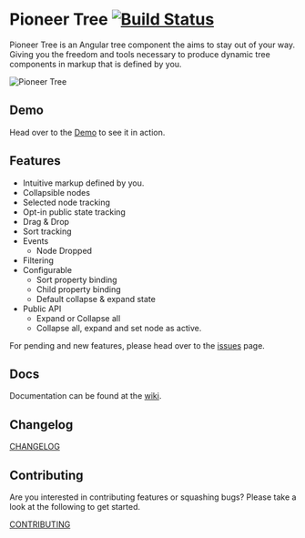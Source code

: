 Pioneer Tree [![Build Status](https://travis-ci.org/PioneerCode/pioneer-tree.svg?branch=master)](https://travis-ci.org/PioneerCode/pioneer-tree)
=======================
Pioneer Tree is an Angular tree component the aims to stay out of your way.  Giving you the freedom and tools necessary to produce dynamic tree components in markup that is defined by you.

![Pioneer Tree](https://github.com/PioneerCode/pioneer-blog/blob/master/src/Pioneer.Blog/wwwroot/blogs/pioneer-tree-an-angular-tree-component/demo.gif)

## Demo

Head over to the <a href="https://tree.pioneercode.com" target="_blank">Demo</a> to see it in action.

## Features

- Intuitive markup defined by you.
- Collapsible nodes
- Selected node tracking
- Opt-in public state tracking 
- Drag & Drop
- Sort tracking
- Events
  - Node Dropped
- Filtering
- Configurable 
  - Sort property binding
  - Child property binding
  - Default collapse & expand state
- Public API
  - Expand or Collapse all
  - Collapse all, expand and set node as active. 

For pending and new features, please head over to the [issues](https://github.com/PioneerCode/pioneer-tree/issues) page.

## Docs

Documentation can be found at the [wiki](https://github.com/PioneerCode/pioneer-tree/wiki).

## Changelog

<a href="CHANGELOG.md" target="_blank">CHANGELOG</a>

## Contributing

Are you interested in contributing features or squashing bugs? Please take a look at the following to get started.

<a href="CONTRIBUTING.md" target="_blank">CONTRIBUTING</a>
